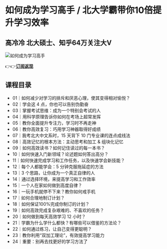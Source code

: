 如何成为学习高手 / 北大学霸带你10倍提升学习效率
==========================

高冷冷 **北大硕士、知乎64万关注大V**
----------------------

![如何成为学习高手](https://www.geekgay.com/storage/geek/geek_d61ad889daabdda53bbd3ef7076ad849.jpg)  
  
👉👉[**订阅返现**](http://gk.link/a/10sQD "如何成为学习高手")  
  
课程目录
----

  
  
- 01｜如何减少对学习的排斥和厌恶心理，使其变得相对愉悦？
- 02｜学会这 4 点，你也可以告别伪勤奋
- 03｜掌握考试思维：成为一个特别会考试的人
- 04｜用科学原理告诉你如何在考场上超常发挥
- 05｜教你全面提升专注力，学习时不再走神
- 06｜教你高效复习：巧用学习神器取得好成绩
- 07｜我考北大中文系时，15 天背下 10 门专业课的连点成线法
- 08｜高效记忆的根本方法：主动思考和加工 &amp; 组块化记忆
- 09｜如何高效读书？如何记住读过的每一本书？
- 10｜如何快速入门新领域？论述题如何答出高分？
- 11｜如何快速完成学习和工作任务，以及快速学会新技能？
- 12｜每个人都能学会：5 分钟克服拖延症的方法
- 13｜3 个思路，让你成为一个真正自律的人
- 14｜通过选择环境，来提高学习和工作效率
- 15｜一个人在家如何做到高度自律？
- 16｜一玩手机就停不下来？教你如何戒手机
- 17｜如何合理地制订计划？
- 18｜如何保证100%完成你制订的计划？
- 19｜如何高效完成复杂艰难的、不喜欢的任务？
- 20｜如何做到每天高效学习 12 小时？
- 21｜学霸为什么学什么都快？有哪些可以借鉴的方法论？
- 22｜如何通过练习，让自己变得更聪明？
- 23｜教你利用“双加工理论”，有效提高学习能力
- 24｜重要：别再去找更好的学习方法了